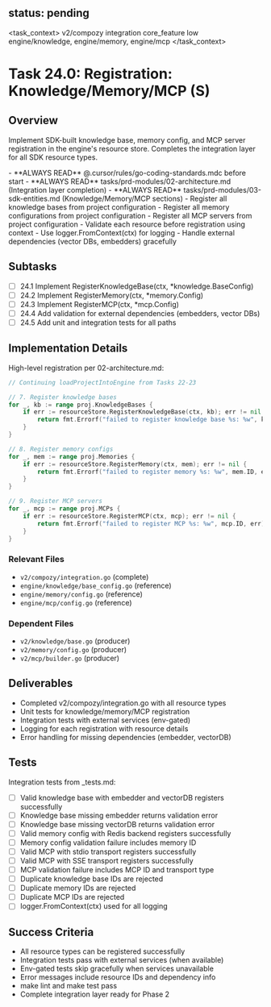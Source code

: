 ## status: pending

<task_context>
<domain>v2/compozy</domain>
<type>integration</type>
<scope>core_feature</scope>
<complexity>low</complexity>
<dependencies>engine/knowledge, engine/memory, engine/mcp</dependencies>
</task_context>

# Task 24.0: Registration: Knowledge/Memory/MCP (S)

## Overview

Implement SDK-built knowledge base, memory config, and MCP server registration in the engine's resource store. Completes the integration layer for all SDK resource types.

<critical>
- **ALWAYS READ** @.cursor/rules/go-coding-standards.mdc before start
- **ALWAYS READ** tasks/prd-modules/02-architecture.md (Integration layer completion)
- **ALWAYS READ** tasks/prd-modules/03-sdk-entities.md (Knowledge/Memory/MCP sections)
</critical>

<requirements>
- Register all knowledge bases from project configuration
- Register all memory configurations from project configuration
- Register all MCP servers from project configuration
- Validate each resource before registration using context
- Use logger.FromContext(ctx) for logging
- Handle external dependencies (vector DBs, embedders) gracefully
</requirements>

## Subtasks

- [ ] 24.1 Implement RegisterKnowledgeBase(ctx, *knowledge.BaseConfig)
- [ ] 24.2 Implement RegisterMemory(ctx, *memory.Config)
- [ ] 24.3 Implement RegisterMCP(ctx, *mcp.Config)
- [ ] 24.4 Add validation for external dependencies (embedders, vector DBs)
- [ ] 24.5 Add unit and integration tests for all paths

## Implementation Details

High-level registration per 02-architecture.md:

```go
// Continuing loadProjectIntoEngine from Tasks 22-23

// 7. Register knowledge bases
for _, kb := range proj.KnowledgeBases {
    if err := resourceStore.RegisterKnowledgeBase(ctx, kb); err != nil {
        return fmt.Errorf("failed to register knowledge base %s: %w", kb.ID, err)
    }
}

// 8. Register memory configs
for _, mem := range proj.Memories {
    if err := resourceStore.RegisterMemory(ctx, mem); err != nil {
        return fmt.Errorf("failed to register memory %s: %w", mem.ID, err)
    }
}

// 9. Register MCP servers
for _, mcp := range proj.MCPs {
    if err := resourceStore.RegisterMCP(ctx, mcp); err != nil {
        return fmt.Errorf("failed to register MCP %s: %w", mcp.ID, err)
    }
}
```

### Relevant Files

- `v2/compozy/integration.go` (complete)
- `engine/knowledge/base_config.go` (reference)
- `engine/memory/config.go` (reference)
- `engine/mcp/config.go` (reference)

### Dependent Files

- `v2/knowledge/base.go` (producer)
- `v2/memory/config.go` (producer)
- `v2/mcp/builder.go` (producer)

## Deliverables

- Completed v2/compozy/integration.go with all resource types
- Unit tests for knowledge/memory/MCP registration
- Integration tests with external services (env-gated)
- Logging for each registration with resource details
- Error handling for missing dependencies (embedder, vectorDB)

## Tests

Integration tests from _tests.md:

- [ ] Valid knowledge base with embedder and vectorDB registers successfully
- [ ] Knowledge base missing embedder returns validation error
- [ ] Knowledge base missing vectorDB returns validation error
- [ ] Valid memory config with Redis backend registers successfully
- [ ] Memory config validation failure includes memory ID
- [ ] Valid MCP with stdio transport registers successfully
- [ ] Valid MCP with SSE transport registers successfully
- [ ] MCP validation failure includes MCP ID and transport type
- [ ] Duplicate knowledge base IDs are rejected
- [ ] Duplicate memory IDs are rejected
- [ ] Duplicate MCP IDs are rejected
- [ ] logger.FromContext(ctx) used for all logging

## Success Criteria

- All resource types can be registered successfully
- Integration tests pass with external services (when available)
- Env-gated tests skip gracefully when services unavailable
- Error messages include resource IDs and dependency info
- make lint and make test pass
- Complete integration layer ready for Phase 2
